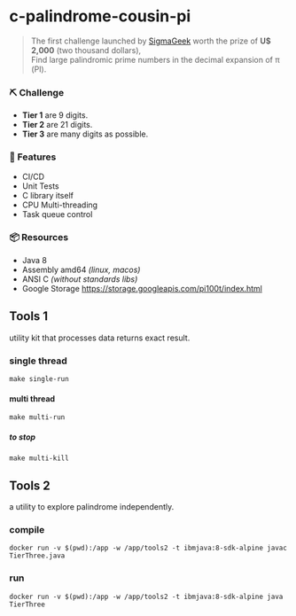 # c-palindrome-cousin-pi

> The first challenge launched by [SigmaGeek](https://sigmageek.com/) worth the prize of **U$ 2,000** (two thousand dollars),<br/> 
Find large palindromic prime numbers in the decimal expansion of π (PI).

### :pick: Challenge ###

 * **Tier 1** are 9 digits.
 * **Tier 2** are 21 digits.
 * **Tier 3** are many digits as possible.

 
### :toolbox: Features ###

 * CI/CD
 * Unit Tests
 * C library itself
 * CPU Multi-threading
 * Task queue control

### :package: Resources ####

 * Java 8
 * Assembly amd64 _(linux, macos)_
 * ANSI C _(without standards libs)_
 * Google Storage <https://storage.googleapis.com/pi100t/index.html>

### ####


## Tools 1 ##

utility kit that processes data returns exact result.


### single thread ###

```
make single-run
```

#### multi thread ####

```
make multi-run
```

##### to stop #####

```
make multi-kill
```

## Tools 2 ##

a utility to explore palindrome independently.

### compile ###

```
docker run -v $(pwd):/app -w /app/tools2 -t ibmjava:8-sdk-alpine javac TierThree.java
```

### run ###

```
docker run -v $(pwd):/app -w /app/tools2 -t ibmjava:8-sdk-alpine java TierThree
```

